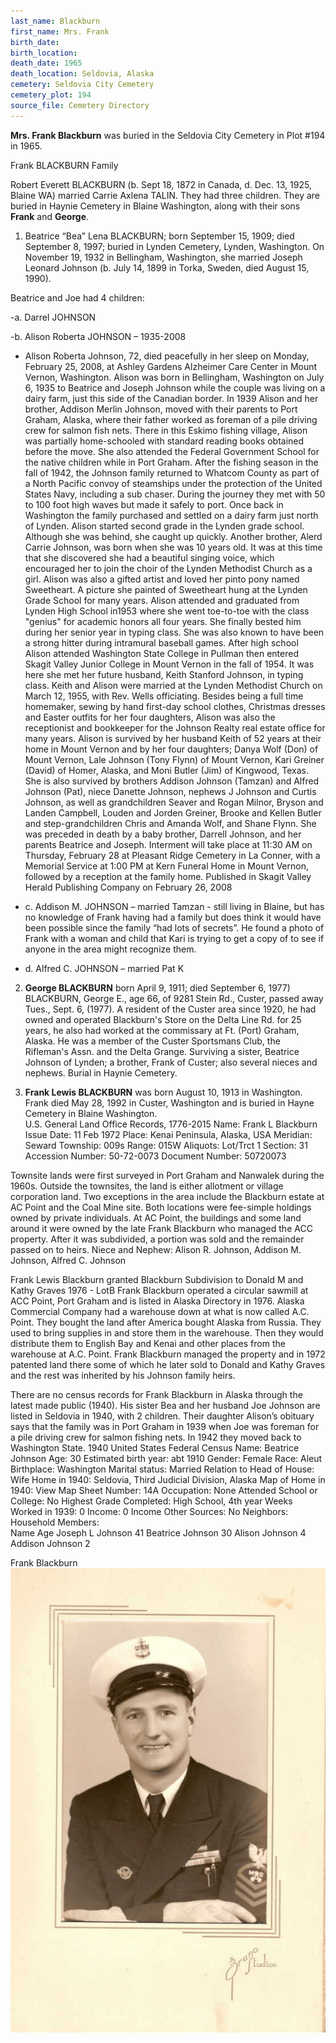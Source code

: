 ```yaml
---
last_name: Blackburn
first_name: Mrs. Frank
birth_date:
birth_location:
death_date: 1965
death_location: Seldovia, Alaska
cemetery: Seldovia City Cemetery
cemetery_plot: 194
source_file: Cemetery Directory
---
```

**Mrs. Frank   Blackburn** was buried in the Seldovia City Cemetery in Plot #194 in 1965.  

Frank BLACKBURN Family

Robert Everett BLACKBURN (b. Sept 18, 1872 in Canada, d. Dec. 13, 1925, Blaine WA) married Carrie Axlena TALIN. They had three children. They are buried in Haynie Cemetery in Blaine Washington, along with their sons **Frank** and **George**.

1.	Beatrice “Bea” Lena BLACKBURN; born September 15, 1909; died September 8, 1997; buried in Lynden Cemetery, Lynden, Washington. On November 19, 1932 in Bellingham, Washington, she married Joseph Leonard Johnson (b. July 14, 1899 in Torka, Sweden, died August 15, 1990). 

Beatrice and Joe had 4 children:

-a.	Darrel JOHNSON

-b.	Alison Roberta JOHNSON – 1935-2008
  - Alison Roberta Johnson, 72, died peacefully in her sleep on Monday, February 25, 2008, at Ashley Gardens Alzheimer Care Center in Mount Vernon, Washington.  Alison was born in Bellingham, Washington on July 6, 1935 to Beatrice and Joseph Johnson while the couple was living on a dairy farm, just this side of the Canadian border.  In 1939 Alison and her brother, Addison Merlin Johnson, moved with their parents to Port Graham, Alaska, where their father worked as foreman of a pile driving crew for salmon fish nets. There in this Eskimo fishing village, Alison was partially home-schooled with standard reading books obtained before the move. She also attended the Federal Government School for the native children while in Port Graham.  After the fishing season in the fall of 1942, the Johnson family returned to Whatcom County as part of a North Pacific convoy of steamships under the protection of the United States Navy, including a sub chaser. During the journey they met with 50 to 100 foot high waves but made it safely to port.  Once back in Washington the family purchased and settled on a dairy farm just north of Lynden.  Alison started second grade in the Lynden grade school. Although she was behind, she caught up quickly. Another brother, Alerd Carrie Johnson, was born when she was 10 years old. It was at this time that she discovered she had a beautiful singing voice, which encouraged her to join the choir of the Lynden Methodist Church as a girl.  Alison was also a gifted artist and loved her pinto pony named Sweetheart. A picture she painted of Sweetheart hung at the Lynden Grade School for many years.  Alison attended and graduated from Lynden High School in1953 where she went toe-to-toe with the class "genius" for academic honors all four years. She finally bested him during her senior year in typing class. She was also known to have been a strong hitter during intramural baseball games.  After high school Alison attended Washington State College in Pullman then entered Skagit Valley Junior College in Mount Vernon in the fall of 1954. It was here she met her future husband, Keith Stanford Johnson, in typing class.  Keith and Alison were married at the Lynden Methodist Church on March 12, 1955, with Rev. Wells officiating.  Besides being a full time homemaker, sewing by hand first-day school clothes, Christmas dresses and Easter outfits for her four daughters, Alison was also the receptionist and bookkeeper for the Johnson Realty real estate office for many years.  Alison is survived by her husband Keith of 52 years at their home in Mount Vernon and by her four daughters; Danya Wolf (Don) of Mount Vernon, Lale Johnson (Tony Flynn) of Mount Vernon, Kari Greiner (David) of Homer, Alaska, and Moni Butler (Jim) of Kingwood, Texas.  She is also survived by brothers Addison Johnson (Tamzan) and Alfred Johnson (Pat), niece Danette Johnson, nephews J Johnson and Curtis Johnson, as well as grandchildren Seaver and Rogan Milnor, Bryson and Landen Campbell, Louden and Jorden Greiner, Brooke and Kellen Butler and step-grandchildren Chris and Amanda Wolf, and Shane Flynn.  She was preceded in death by a baby brother, Darrell Johnson, and her parents Beatrice and Joseph. Interment will take place at 11:30 AM on Thursday, February 28 at Pleasant Ridge Cemetery in La Conner, with a Memorial Service at 1:00 PM at Kern Funeral Home in Mount Vernon, followed by a reception at the family home.  Published in Skagit Valley Herald Publishing Company on February 26, 2008

- c.	Addison M. JOHNSON – married Tamzan - still living in Blaine, but has no knowledge of Frank having had a family but does think it would have been possible since the family “had lots of secrets”. He found a photo of Frank with a woman and child that Kari is trying to get a copy of to see if anyone in the area might recognize them.

- d.	Alfred C. JOHNSON – married Pat K

2.	**George BLACKBURN** born April 9, 1911; died September 6, 1977)
BLACKBURN, George E., age 66, of 9281 Stein Rd., Custer, passed away Tues., Sept. 6, (1977). A resident of the Custer area since 1920, he had owned and operated Blackburn's Store on the Delta Line Rd. for 25 years, he also had worked at the commissary at Ft. (Port) Graham, Alaska. He was a member of the Custer Sportsmans Club, the Rifleman's Assn. and the Delta Grange. Surviving a sister, Beatrice Johnson of Lynden; a brother, Frank of Custer; also several nieces and nephews. Burial in Haynie Cemetery. 

3.	**Frank Lewis BLACKBURN** was born August 10, 1913 in Washington.  Frank died May 28, 1992 in Custer, Washington and is buried in Hayne Cemetery in Blaine Washington.  
U.S. General Land Office Records, 1776-2015
Name: 	Frank L Blackburn
Issue Date: 	11 Feb 1972
Place: 	Kenai Peninsula, Alaska, USA
Meridian: 	Seward
Township: 	009s
Range: 	015W
Aliquots: 	Lot/Trct 1
Section: 	31
Accession Number: 	50-72-0073
Document Number: 	50720073

Townsite lands were first surveyed in Port Graham and Nanwalek during the 1960s.  Outside the townsites, the land is either allotment or village corporation land.  Two exceptions in the area include the Blackburn estate at AC Point and the Coal Mine site.  Both locations were fee-simple holdings owned by private individuals.  At AC Point, the buildings and some land around it were owned by the late Frank Blackburn who managed the ACC property.  After it was subdivided, a portion was sold and the remainder passed on to heirs. Niece and Nephew: Alison R. Johnson, Addison M. Johnson, Alfred C. Johnson

Frank Lewis Blackburn granted Blackburn Subdivision to Donald M and Kathy Graves 1976 - LotB
Frank Blackburn operated a circular sawmill at ACC Point, Port Graham and is listed in Alaska Directory in 1976. 
Alaska Commercial Company had a warehouse down at what is now called A.C. Point. They bought the land after America bought Alaska from Russia.  They used to bring supplies in and store them in the warehouse. Then they would distribute them to English Bay and Kenai and other places from the warehouse at A.C. Point. Frank Blackburn managed the property and in 1972 patented land there some of which he later sold to Donald and Kathy Graves and the rest was inherited by his Johnson family heirs.



There are no census records for Frank Blackburn in Alaska through the latest made public (1940). His sister Bea and her husband Joe Johnson are listed in Seldovia in 1940, with 2 children. Their daughter Alison’s obituary says that the family was in Port Graham in 1939 when Joe was foreman for a pile driving crew for salmon fishing nets. In 1942 they moved back to Washington State. 
1940 United States Federal Census
Name: 	Beatrice Johnson
Age: 	30
Estimated birth year: 	abt 1910
Gender: 	Female
Race: 	Aleut
Birthplace: 	Washington
Marital status: 	Married
Relation to Head of House: 	Wife
Home in 1940: 	Seldovia, Third Judicial Division, Alaska
Map of Home in 1940: 	View Map
Sheet Number: 	14A
Occupation: 	None
Attended School or College: 	No
Highest Grade Completed: 	High School, 4th year
Weeks Worked in 1939: 	0
Income: 	0
Income Other Sources: 	No
Neighbors: 	
Household Members: 	
Name 	Age
Joseph L Johnson 	41
Beatrice Johnson 	30
Alison Johnson 	4
Addison Johnson 	2


Frank Blackburn
![](../assets/images/Frank%20Blackburn.jpg)

